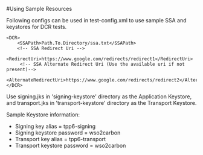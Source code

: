 #Using Sample Resources

Following configs can be used in test-config.xml to use sample SSA and keystores for DCR tests.

    <DCR>
        <SSAPath>Path.To.Directory/ssa.txt</SSAPath>
        <!-- SSA Redirect Uri -->
        <RedirectUri>https://www.google.com/redirects/redirect1</RedirectUri>
         <!-- SSA Alternate Redirect Uri (Use the available uri if not present)-->
         <AlternateRedirectUri>https://www.google.com/redirects/redirect2</AlternateRedirectUri>
    </DCR>

Use signing.jks in 'signing-keystore' directory as the Application Keystore, and transport.jks in 'transport-keystore'
directory as the Transport Keystore.

Sample Keystore information:
- Signing key alias = tpp6-signing
- Signing keystore password = wso2carbon
- Transport key alias = tpp6-transport
- Transport keystore password = wso2carbon
